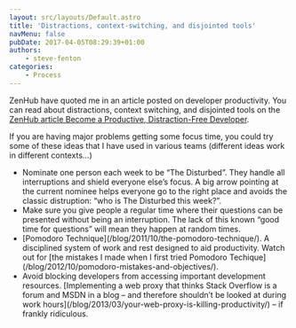 ```yaml
---
layout: src/layouts/Default.astro
title: 'Distractions, context-switching, and disjointed tools'
navMenu: false
pubDate: 2017-04-05T08:29:39+01:00
authors:
    - steve-fenton
categories:
    - Process
---
```


ZenHub have quoted me in an article posted on developer productivity. You can read about distractions, context switching, and disjointed tools on the [ZenHub article Become a Productive, Distraction-Free Developer](https://www.zenhub.com/blog/become-a-productive-distraction-free-developer/).

If you are having major problems getting some focus time, you could try some of these ideas that I have used in various teams (different ideas work in different contexts…)

- Nominate one person each week to be “The Disturbed”. They handle all interruptions and shield everyone else’s focus. A big arrow pointing at the current nominee helps everyone go to the right place and avoids the classic distruption: “who is The Disturbed this week?”.
- Make sure you give people a regular time where their questions can be presented without being an interruption. The lack of this known “good time for questions” will mean they happen at random times.
- [Pomodoro Technique]\(/blog/2011/10/the-pomodoro-technique/). A disciplined system of work and rest designed to aid productivity. Watch out for [the mistakes I made when I first tried Pomodoro Techique]\(/blog/2012/10/pomodoro-mistakes-and-objectives/).
- Avoid blocking developers from accessing important development resources. [Implementing a web proxy that thinks Stack Overflow is a forum and MSDN in a blog – and therefore shouldn’t be looked at during work hours]\(/blog/2013/03/your-web-proxy-is-killing-productivity/) – if frankly ridiculous.